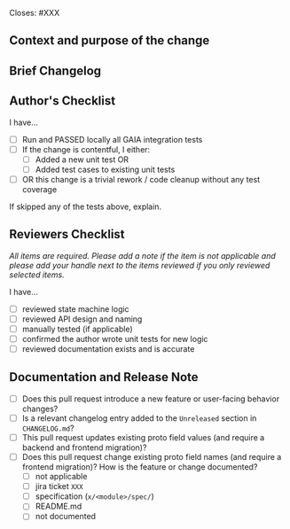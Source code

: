 <!-- < < < < < < < < < < < < < < < < < < < < < < < < < < < < < < < < < ☺
v                               ✰  Thanks for creating a PR! ✰    
v    Before smashing the submit button please review the checkboxes.
v    If a checkbox is n/a - please still include it but + a little note why
v    If your PR doesn't close an issue, that's OK!  Just remove the Closes: #XXX line!
☺ > > > > > > > > > > > > > > > > > > > > > > > > > > > > > > > > >  -->

Closes: #XXX

## Context and purpose of the change

<!-- Add a description of the overall background and high level changes that this PR introduces

*(E.g.: This pull request improves documentation of area A by adding ....* -->

## Brief Changelog

<!-- *(for example:)*
 
  - *The metadata is stored in the blob store on job creation time as a persistent artifact*
  - *Deployments RPC transmits only the blob storage reference*
  - *Daemons retrieve the RPC data from the blob cache* -->

## Author's Checklist

I have...

- [ ] Run and PASSED locally all GAIA integration tests
- [ ] If the change is contentful, I either:
  - [ ] Added a new unit test OR
  - [ ] Added test cases to existing unit tests
- [ ] OR this change is a trivial rework / code cleanup without any test coverage

If skipped any of the tests above, explain.
<!-- *(example:)*
  - *Added unit test that validates ...*
  - *Added integration tests for end-to-end deployment with ...*
  - *Extended integration test for ...*
  - *Manually verified the change by ...* -->

## Reviewers Checklist

*All items are required. Please add a note if the item is not applicable and please add
your handle next to the items reviewed if you only reviewed selected items.*

I have...

- [ ] reviewed state machine logic
- [ ] reviewed API design and naming
- [ ] manually tested (if applicable)
- [ ] confirmed the author wrote unit tests for new logic
- [ ] reviewed documentation exists and is accurate

## Documentation and Release Note

- [ ] Does this pull request introduce a new feature or user-facing behavior changes?
- [ ] Is a relevant changelog entry added to the `Unreleased` section in `CHANGELOG.md`?
- [ ] This pull request updates existing proto field values (and require a backend and frontend migration)?
- [ ] Does this pull request change existing proto field names (and require a frontend migration)?
  How is the feature or change documented?
  - [ ] not applicable
  - [ ] jira ticket `XXX`
  - [ ] specification (`x/<module>/spec/`)
  - [ ] README.md
  - [ ] not documented <!-- because ... EXPLAIN WHY! -->
